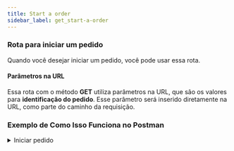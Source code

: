 ```yaml
---
title: Start a order
sidebar_label: get_start-a-order
---
```


### Rota para iniciar um pedido

Quando você desejar iniciar um pedido, você pode usar essa rota.

#### Parâmetros na URL

Essa rota com o método **GET** utiliza parâmetros na URL, que são os valores para **identificação do pedido**. Esse parâmetro será inserido diretamente na URL, como parte do caminho da requisição.

### Exemplo de Como Isso Funciona no Postman

<details>
<summary>Iniciar pedido</summary>

- Você precisa passar o valore **identificação do pedido** na URL.

```javascript
http://seu-servidor/api/start-a-order/123
```

- **123** é o identificação do pedido.

#### Autenticação

- O método exige um **token ( gerado com a requisição login )**, então você precisa incluir o token no **headers** da requisição para que ela seja aceita pelo servidor.

#### Corpo da Requisição (Body)

- Como você está usando um método GET com parâmetros na URL, não é necessário enviar nada no corpo (Body) da requisição. Tudo que o método precisa está sendo passado diretamente na URL.

#### Enviar a Requisição:

- Clique em Send e você verá a resposta do servidor.

![Postman](@site/static/img/dispatch-start-a-order.png)

:::warning
Lembre-se! Você está manipulando uma requisição de um usuário. Insira o **token único** dele no **Headers**.
:::
| Key | Value |
|----------|----------|
| Authorization  | Bearer **token único** |
</details>